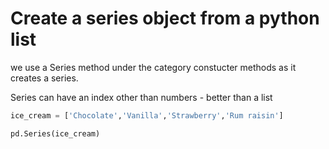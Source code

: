 # Create a series object from a python list

we use a Series method under the category constucter methods as it creates a series.

Series can have an index other than numbers - better than a list

```python
ice_cream = ['Chocolate','Vanilla','Strawberry','Rum raisin']

pd.Series(ice_cream)
```

